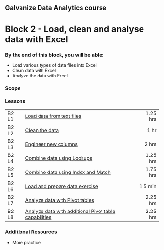 ## Galvanize Data Analytics course
# Block 2 - Load, clean and analyse data with Excel

### By the end of this block, you will be able:

* Load various types of data files into Excel
* Clean data with Excel
* Analyze the data with Excel 

### Scope 


### Lessons
|  |  | |
|----|-------|-------:|
|B2 L1 | [Load data from text files](B2_L1-Load_data_from_text_files.md)|1.25 hrs|
|B2 L2 | [Clean the data](B2_L2-Clean_the_data.md)|1 hr|
|B2 L3 | [Engineer new columns](B2_L3-Engineer_new_columns.md)|2 hrs|
|B2 L4 | [Combine data using Lookups](B2_L4-Combine_data_using_Lookups.md)|1.25 hrs|
|B2 L5 | [Combine data using Index and Match](B2_L5-Combine_data_using_Index_Match.md)|1.75 hrs|
|B2 L6 | [Load and prepare data exercise](B2_L6-Load_prepare_data_exercise.md)|1.5 min|
|B2 L7 | [Analyze data with Pivot tables](B2_L7-Analyze_data_with_pivot_tables.md)|2.25 hrs|
|B2 L8 | [Analyze data with additional Pivot table capabilities](B2_L8-Additional_Pivot_capabilities.md)|2.25 hrs|

### Additional Resources

* More practice
